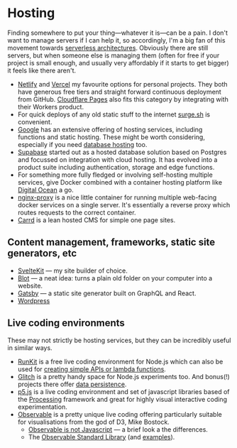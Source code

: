 # Hosting

Finding somewhere to put your thing—whatever it is—can be a pain. I don't want to manage servers if I can help it, so accordingly, I'm a big fan of this movement towards [serverless architectures](https://en.wikipedia.org/wiki/Serverless\_computing). Obviously there are still servers, but when someone else is managing them (often for free if your project is small enough, and usually very affordably if it starts to get bigger) it feels like there aren't.

* [Netlify](https://www.netlify.com/) and [Vercel](https://vercel.com/) my favourite options for personal projects. They both have generous free tiers and straight forward continuous deployment from GitHub. [Cloudflare Pages](https://pages.cloudflare.com/) also fits this category by integrating with their Workers product.
* For quick deploys of any old static stuff to the internet [surge.sh](https://surge.sh/) is convenient.
* [Google](https://cloud.google.com/products/) has an extensive offering of hosting services, including functions and static hosting. These might be worth considering, especially if you need [database hosting](data-collection/#databases) too.
* [Supabase](https://supabase.com/) started out as a hosted database solution based on Postgres and focussed on integration with cloud hosting. It has evolved into a product suite including authentication, storage and edge functions.
* For something more fully fledged or involving self-hosting multiple services, give Docker combined with a container hosting platform like [Digital Ocean](https://www.digitalocean.com/) a go.
* [nginx-proxy](https://github.com/jwilder/nginx-proxy) is a nice little container for running multiple web-facing docker services on a single server. It's essentially a reverse proxy which routes requests to the correct container.
* [Carrd](https://carrd.co/) is a lean hosted CMS for simple one page sites.

## Content management, frameworks, static site generators, etc

* [SvelteKit](https://kit.svelte.dev) — my site builder of choice.
* [Blot](https://blot.im/) — a neat idea: turns a plain old folder on your computer into a website.
* [Gatsby](https://www.gatsbyjs.org) — a static site generator built on GraphQL and React.
* [Wordpress](https://wordpress.org)

## Live coding environments

These may not strictly be hosting services, but they can be incredibly useful in similar ways.

* [RunKit](https://runkit.com/) is a free live coding environment for Node.js which can also be used for [creating simple APIs or lambda functions](https://runkit.com/docs/endpoint).
* [Glitch](https://glitch.com/) is a pretty handy space for Node.js experiments too. And bonus(!) projects there offer [data persistence](https://glitch.com/storage).
* [p5.js](https://p5js.org/) is a live coding environment and set of javascript libraries based of the [Processing](https://processing.org/) framework and great for highly visual interactive coding experimentation.
* [Observable](https://observablehq.com/) is a pretty unique live coding offering particularly suitable for visualisations from the god of D3, Mike Bostock.
  * [Observable is not Javascript](https://observablehq.com/@observablehq/observables-not-javascript) — a brief look a the differences.
  * The [Observable Standard Library](https://github.com/observablehq/stdlib/blob/master/README.md) (and [examples](https://observablehq.com/@observablehq/standard-library)).
